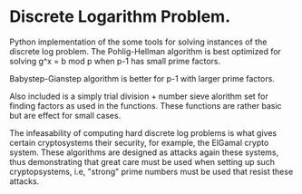 Discrete Logarithm Problem. 
=================

Python implementation of the some tools for solving instances of the discrete
log problem. The Pohlig-Hellman algorithm is best optimized for solving 
g^x = b mod p when p-1 has small prime factors. 

Babystep-Gianstep algorithm is better for p-1 with larger prime factors. 

Also included is a simply trial division + number sieve alorithm set for finding
factors as used in the functions. These functions are rather basic but are 
effect for small cases. 

The infeasability of computing hard discrete log problems is what gives certain
cryptosystems their security, for example, the ElGamal crypto system. These 
algorithms are designed as attacks again these systems, thus demonstrating
that great care must be used when setting up such cryptopsystems, i.e, "strong"
prime numbers must be used that resist these attacks.